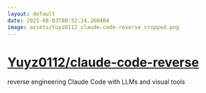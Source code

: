 ```yaml
---
layout: default
date: 2025-08-03T08:52:24.260484
image: assets/Yuyz0112_claude-code-reverse_cropped.png
---
```


# [Yuyz0112/claude-code-reverse](https://github.com/Yuyz0112/claude-code-reverse)

reverse engineering Claude Code with LLMs and visual tools
